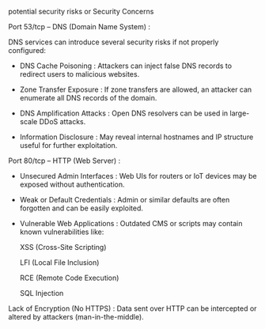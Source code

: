 

potential security risks or Security Concerns


Port 53/tcp – DNS (Domain Name System)  :

DNS services can introduce several security risks if not properly configured:

- DNS Cache Poisoning : Attackers can inject false DNS records to redirect users to malicious websites.

- Zone Transfer Exposure : If zone transfers are allowed, an attacker can enumerate all DNS records of the domain.

- DNS Amplification Attacks : Open DNS resolvers can be used in large-scale DDoS attacks.

- Information Disclosure : May reveal internal hostnames and IP structure useful for further exploitation.



Port 80/tcp – HTTP (Web Server) :

- Unsecured Admin Interfaces : Web UIs for routers or IoT devices may be exposed without authentication.

- Weak or Default Credentials : Admin or similar defaults are often forgotten and can be easily exploited.

- Vulnerable Web Applications : Outdated CMS or scripts may contain known vulnerabilities like:

  XSS (Cross-Site Scripting)

  LFI (Local File Inclusion)

  RCE (Remote Code Execution)

  SQL Injection

Lack of Encryption (No HTTPS) : Data sent over HTTP can be intercepted or altered by attackers (man-in-the-middle).
